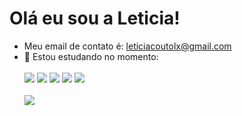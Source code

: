 # Olá eu sou a Leticia! 
-  Meu email de contato é: leticiacoutolx@gmail.com
- 🌱 Estou estudando no momento:<br><br>
![](https://img.shields.io/badge/HTML5-E34F26?style=for-the-badge&logo=html5&logoColor=white)
![](https://img.shields.io/badge/CSS3-1572B6?style=for-the-badge&logo=css3&logoColor=white)
![](https://img.shields.io/badge/JavaScript-F7DF1E?style=for-the-badge&logo=javascript&logoColor=black)
![](https://img.shields.io/badge/Adobe%20Photoshop-31A8FF?style=for-the-badge&logo=Adobe%20Photoshop&logoColor=black) 
![](https://img.shields.io/badge/Figma-F24E1E?style=for-the-badge&logo=figma&logoColor=white)<br><br>
![](https://github-readme-stats.vercel.app/api?username=LetzC&theme=midnight-purple&hide_border=false&include_all_commits=false&count_private=false)
